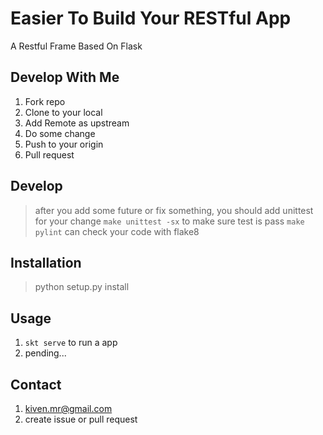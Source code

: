 # Easier To Build Your RESTful App
A Restful Frame Based On Flask

## Develop With Me
1. Fork repo
2. Clone to your local
3. Add Remote as upstream
4. Do some change
5. Push to your origin
6. Pull request

## Develop
> after you add some future or fix something, you should add unittest for your change
> `make unittest -sx` to make sure test is pass
> `make pylint` can check your code with flake8

## Installation
> python setup.py install

## Usage
1. `skt serve` to run a app
2. pending...

## Contact
1. kiven.mr@gmail.com
2. create issue or pull request
